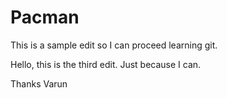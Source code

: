 Pacman
======
This is a sample edit so I can proceed learning git.

Hello, this is the third edit. Just because I can.

Thanks
Varun
